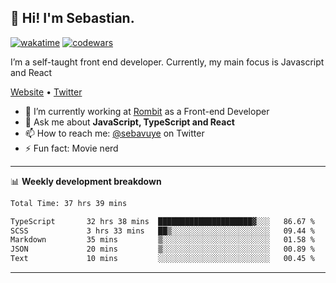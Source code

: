 ## 👋 Hi! I'm Sebastian.

[![wakatime](https://wakatime.com/badge/user/df0036c6-328a-4a39-be9b-e49417ed22a1.svg)](https://wakatime.com/@df0036c6-328a-4a39-be9b-e49417ed22a1)
[![codewars](https://www.codewars.com/users/sebavuye/badges/small)](https://www.codewars.com/users/sebavuye)

I’m a self-taught front end developer. Currently, my main focus is Javascript and React

[Website](https://sebastianvuye.be) • [Twitter](https://twitter.com/sebavuye)

- 🔭 I’m currently working at [Rombit](https://rombit.com/) as a Front-end Developer
- 💬 Ask me about **JavaScript, TypeScript and React**
- 📫 How to reach me: [@sebavuye](https://twitter.com/sebavuye) on Twitter
- ⚡ Fun fact: Movie nerd

-------

📊 **Weekly development breakdown**

<!--START_SECTION:waka-->

```txt
Total Time: 37 hrs 39 mins

TypeScript       32 hrs 38 mins  █████████████████████▓░░░   86.67 %
SCSS             3 hrs 33 mins   ██▒░░░░░░░░░░░░░░░░░░░░░░   09.44 %
Markdown         35 mins         ▒░░░░░░░░░░░░░░░░░░░░░░░░   01.58 %
JSON             20 mins         ▒░░░░░░░░░░░░░░░░░░░░░░░░   00.89 %
Text             10 mins         ░░░░░░░░░░░░░░░░░░░░░░░░░   00.45 %
```

<!--END_SECTION:waka-->
-------
